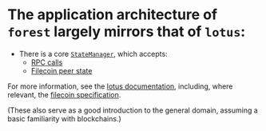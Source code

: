 # The application architecture of `forest` largely mirrors that of `lotus`:

- There is a core
  [`StateManager`](https://github.com/ChainSafe/forest/blob/v0.8.2/blockchain/state_manager/src/lib.rs),
  which accepts:
  - [RPC calls](https://github.com/ChainSafe/forest/blob/v0.8.2/node/rpc/src/lib.rs)
  - [Filecoin peer state](https://github.com/ChainSafe/forest/blob/v0.8.2/blockchain/chain_sync/src/lib.rs)

For more information, see the
[lotus documentation](https://github.com/filecoin-project/lotus/blob/v1.23.0/documentation/en/architecture/architecture.md),
including, where relevant, the
[filecoin specification](https://spec.filecoin.io/).

(These also serve as a good introduction to the general domain, assuming a basic
familiarity with blockchains.)
